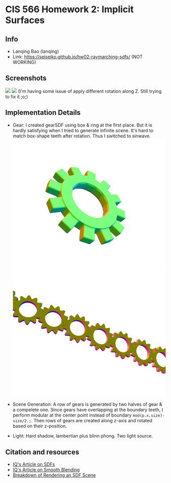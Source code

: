 # CIS 566 Homework 2: Implicit Surfaces

## Info
- Lanqing Bao (lanqing)
- Link:  https://seiseiko.github.io/hw02-raymarching-sdfs/ (NOT WORKING)
## Screenshots
![](1.gif)
![](2.gif)
(I'm having some issue of apply different rotation along Z. Still trying to fix it ;o;)
## Implementation Details

- Gear: I created gearSDF using box & ring at the first place. But it is hardly satisfying when I tried to generate infinite scene. It's hard to match box-shape teeth after rotation. Thus I switched to sinwave. 
![](gear1.png)
![](gear2.png)

- Scene Generation: A row of gears is generated by two halves of gear & a compelete one. Since gears have overlapping at the boundary teeth, I perform modular at the center point instead of boundary ```mod(p.x,size)-size/2.;```. Then rows of gears are created along z-axis and rotated based on their z-position.

- Light: Hard shadow, lambertian plus blinn phong. Two light source. 

## Citation and resources

- [IQ's Article on SDFs](http://www.iquilezles.org/www/articles/distfunctions/distfunctions.htm)
- [IQ's Article on Smooth Blending](http://www.iquilezles.org/www/articles/smin/smin.htm)
- [Breakdown of Rendering an SDF Scene](http://www.iquilezles.org/www/material/nvscene2008/rwwtt.pdf)

